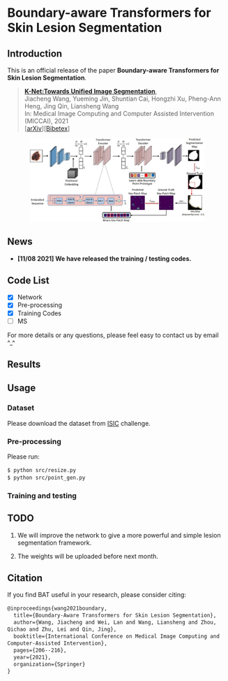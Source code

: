 # Boundary-aware Transformers for Skin Lesion Segmentation

## Introduction

This is an official release of the paper **Boundary-aware Transformers for Skin Lesion Segmentation**.

> [**K-Net:Towards Unified Image Segmentation**](https://arxiv.org/abs/2110.03864),  
> Jiacheng Wang, Yueming Jin, Shuntian Cai, Hongzhi Xu, Pheng-Ann Heng, Jing Qin, Liansheng Wang  
> In: Medical Image Computing and Computer Assisted Intervention (MICCAI), 2021  
> [[arXiv](https://arxiv.org/abs/2110.03864)][[Bibetex](https://github.com/jcwang123/BA-Transformer#citation)]

<div align="center" border=> <img src=framework.jpg width="400" > </div>

## News

- **[11/08 2021] We have released the training / testing codes.**

## Code List

- [x] Network
- [x] Pre-processing
- [x] Training Codes
- [ ] MS

For more details or any questions, please feel easy to contact us by email ^\_^

## Results

## Usage

### Dataset

Please download the dataset from [ISIC](https://www.isic-archive.com/) challenge.

### Pre-processing

Please run:

```bash
$ python src/resize.py
$ python src/point_gen.py
```

### Training and testing

## TODO

1. We will improve the network to give a more powerful and simple lesion segmentation framework.

2. The weights will be uploaded before next month.

## Citation

If you find BAT useful in your research, please consider citing:

```
@inproceedings{wang2021boundary,
  title={Boundary-Aware Transformers for Skin Lesion Segmentation},
  author={Wang, Jiacheng and Wei, Lan and Wang, Liansheng and Zhou, Qichao and Zhu, Lei and Qin, Jing},
  booktitle={International Conference on Medical Image Computing and Computer-Assisted Intervention},
  pages={206--216},
  year={2021},
  organization={Springer}
}
```
